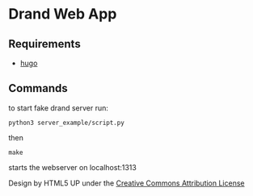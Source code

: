 # Drand Web App

## Requirements

- [hugo](https://gohugo.io)

## Commands

to start fake drand server run:
```
python3 server_example/script.py
```
then
```
make
```
starts the webserver on localhost:1313

Design by HTML5 UP under the [Creative Commons Attribution License](https://html5up.net/license)
